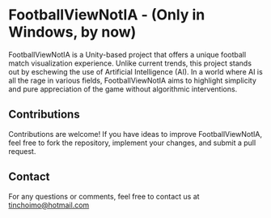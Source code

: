 # FootballViewNotIA - (Only in Windows, by now)

FootballViewNotIA is a Unity-based project that offers a unique football match visualization experience. Unlike current trends, this project stands out by eschewing the use of Artificial Intelligence (AI). In a world where AI is all the rage in various fields, FootballViewNotIA aims to highlight simplicity and pure appreciation of the game without algorithmic interventions.

## Contributions
Contributions are welcome! If you have ideas to improve FootballViewNotIA, feel free to fork the repository, implement your changes, and submit a pull request.

## Contact
For any questions or comments, feel free to contact us at tinchoimo@hotmail.com
